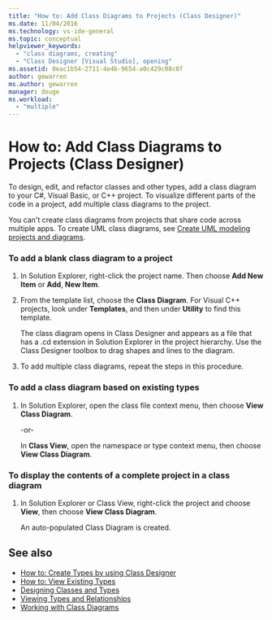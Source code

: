 ```yaml
---
title: "How to: Add Class Diagrams to Projects (Class Designer)"
ms.date: 11/04/2016
ms.technology: vs-ide-general
ms.topic: conceptual
helpviewer_keywords:
  - "class diagrams, creating"
  - "Class Designer [Visual Studio], opening"
ms.assetid: 0eac1b54-2711-4e4b-9654-a0c429c08c8f
author: gewarren
ms.author: gewarren
manager: douge
ms.workload:
  - "multiple"
---
```

# How to: Add Class Diagrams to Projects (Class Designer)
To design, edit, and refactor classes and other types, add a class diagram to your C#, Visual Basic, or C++ project. To visualize different parts of the code in a project, add multiple class diagrams to the project.

You can't create class diagrams from projects that share code across multiple apps. To create UML class diagrams, see [Create UML modeling projects and diagrams](../../modeling/create-uml-modeling-projects-and-diagrams.md).

### To add a blank class diagram to a project

1.  In Solution Explorer, right-click the project name. Then choose **Add New Item** or **Add**, **New Item**.

2.  From the template list, choose the **Class Diagram**. For Visual C++ projects, look under **Templates**, and then under **Utility** to find this template.

     The class diagram opens in Class Designer and appears as a file that has a .cd extension in Solution Explorer in the project hierarchy. Use the Class Designer toolbox to drag shapes and lines to the diagram.

3.  To add multiple class diagrams, repeat the steps in this procedure.

### To add a class diagram based on existing types

1.  In Solution Explorer, open the class file context menu, then choose **View Class Diagram**.

     -or-

     In **Class View**, open the namespace or type context menu, then choose **View Class Diagram**.

### To display the contents of a complete project in a class diagram

1.  In Solution Explorer or Class View, right-click the project and choose **View**, then choose **View Class Diagram**.

     An auto-populated Class Diagram is created.

## See also

- [How to: Create Types by using Class Designer](how-to-create-types.md)
- [How to: View Existing Types](how-to-view-existing-types.md)
- [Designing Classes and Types](designing-classes-and-types.md)
- [Viewing Types and Relationships](viewing-types-and-relationships.md)
- [Working with Class Diagrams](working-with-class-diagrams.md)